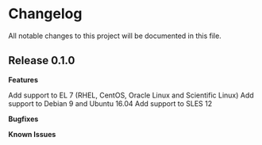 # Changelog

All notable changes to this project will be documented in this file.

## Release 0.1.0

**Features**

Add support to EL 7 (RHEL, CentOS, Oracle Linux and Scientific Linux)
Add support to Debian 9 and Ubuntu 16.04
Add support to SLES 12

**Bugfixes**

**Known Issues**
